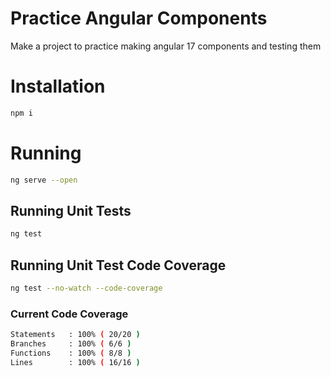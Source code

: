 # Practice Angular Components

Make a project to practice making angular 17 components and testing them

# Installation

```sh
npm i
```

# Running

```sh
ng serve --open
```

## Running Unit Tests

```sh
ng test
```

## Running Unit Test Code Coverage

```sh
ng test --no-watch --code-coverage
```

### Current Code Coverage

```sh
Statements   : 100% ( 20/20 )
Branches     : 100% ( 6/6 )
Functions    : 100% ( 8/8 )
Lines        : 100% ( 16/16 )
```
